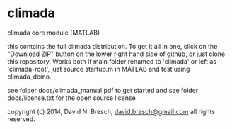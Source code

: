 climada
=======

climada core module (MATLAB)

this contains the full climada distribution. To get it all in one, click on the "Download ZIP" button on the lower right hand side of github, or just clone this repository. Works both if main folder renamed to 'climada' or left as 'climada-root', just source startup.m in MATLAB and test using climada_demo.

see folder docs/climada_manual.pdf to get started and
see folder docs/license.txt for the open source license

copyright (c) 2014, David N. Bresch, david.bresch@gmail.com
all rights reserved.

